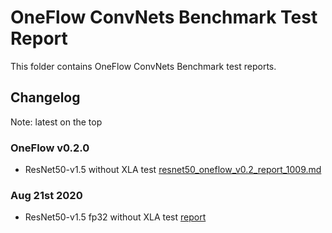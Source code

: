 # OneFlow ConvNets Benchmark Test Report
This folder contains OneFlow ConvNets Benchmark test reports.  

## Changelog
Note: latest on the top
### OneFlow v0.2.0 
- ResNet50-v1.5 without XLA test [resnet50_oneflow_v0.2_report_1009.md](resnet50_oneflow_v0.2_report_1009.md)
### Aug 21st 2020
- ResNet50-v1.5 fp32 without XLA test [report](rn50_fp32_report_0821.md)

